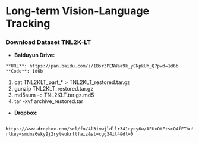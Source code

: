 # Long-term Vision-Language Tracking 




### Download Dataset TNL2K-LT
* **Baiduyun Drive:**
```
**URL**: https://pan.baidu.com/s/1Bsr3PENWaa9k_yCNpkUh_Q?pwd=1d6b **Code**: 1d6b 
```
1. cat TNL2KLT_part_* > TNL2KLT_restored.tar.gz
2. gunzip TNL2KLT_restored.tar.gz
3. md5sum -c TNL2KLT.tar.gz.md5
4. tar -xvf archive_restored.tar

* **Dropbox**: 
```
  https://www.dropbox.com/scl/fo/4l3imwjldllr341ryey6w/AFUxOtFtscQ4fFTbu8t5OaI?rlkey=smdmz6wky9j2rytwukrftfaiz&st=cgg34it4&dl=0
```


### 

